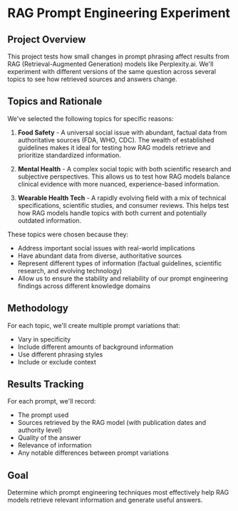 # RAG Prompt Engineering Experiment

## Project Overview
This project tests how small changes in prompt phrasing affect results from RAG (Retrieval-Augmented Generation) models like Perplexity.ai. We'll experiment with different versions of the same question across several topics to see how retrieved sources and answers change.

## Topics and Rationale
We've selected the following topics for specific reasons:

1. **Food Safety** - A universal social issue with abundant, factual data from authoritative sources (FDA, WHO, CDC). The wealth of established guidelines makes it ideal for testing how RAG models retrieve and prioritize standardized information.

2. **Mental Health** - A complex social topic with both scientific research and subjective perspectives. This allows us to test how RAG models balance clinical evidence with more nuanced, experience-based information.

3. **Wearable Health Tech** - A rapidly evolving field with a mix of technical specifications, scientific studies, and consumer reviews. This helps test how RAG models handle topics with both current and potentially outdated information.

These topics were chosen because they:
- Address important social issues with real-world implications
- Have abundant data from diverse, authoritative sources
- Represent different types of information (factual guidelines, scientific research, and evolving technology)
- Allow us to ensure the stability and reliability of our prompt engineering findings across different knowledge domains

## Methodology
For each topic, we'll create multiple prompt variations that:
- Vary in specificity
- Include different amounts of background information
- Use different phrasing styles
- Include or exclude context

## Results Tracking
For each prompt, we'll record:
- The prompt used
- Sources retrieved by the RAG model (with publication dates and authority level)
- Quality of the answer
- Relevance of information
- Any notable differences between prompt variations

## Goal
Determine which prompt engineering techniques most effectively help RAG models retrieve relevant information and generate useful answers.

